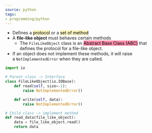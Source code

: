 ```yaml
---
source: python
tags:
- programming/python
---
```

- Defines a <mark style="background: #FFF3A3A6;">protocol</mark> or a <mark style="background: #FFF3A3A6;">set of method</mark>
- A **file-like object** must behaves certain methods
	- The `FileLikeObject` class is an <mark style="background: #FF5582A6;">Abstract Base Class (ABC)</mark> that defines the protocol for a file-like object.
- If an object does not implement these methods, it will raise a `NotImplementedError` when they are called.

```python
import io

# Parent class -> Interface
class FileLikeObject(io.IOBase):
    def read(self, size=-1):
        raise NotImplementedError()

    def write(self, data):
        raise NotImplementedError()

# Child class -> implement method
def read_data(file_like_object):
    data = file_like_object.read()
    return data
```